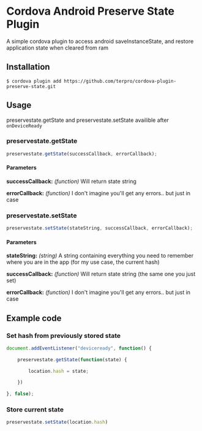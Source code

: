 # Cordova Android Preserve State Plugin

A simple cordova plugin to access android saveInstanceState, and restore application state when cleared from ram
    
## Installation

    $ cordova plugin add https://github.com/terpro/cordova-plugin-preserve-state.git

## Usage
	
preservestate.getState and preservestate.setState availible after `onDeviceReady`

### preservestate.getState

```js
preservestate.getState(successCallback, errorCallback);
```

#### Parameters

**successCallback:** *(function)* Will return state string

**errorCallback:** *(function)* I don't imagine you'll get any errors.. but just in case

### preservestate.setState

```js
preservestate.setState(stateString, successCallback, errorCallback);
```

#### Parameters

**stateString:** *(string)* A string containing everything you need to remember where you are in the app (for my use case, the current hash) 

**successCallback:** *(function)* Will return state string (the same one you just set)

**errorCallback:** *(function)* I don't imagine you'll get any errors.. but just in case

## Example code

### Set hash from previously stored state

```js
document.addEventListener("deviceready", function() {
		
	preservestate.getState(function(state) {
		
		location.hash = state;
		
	})
		
}, false);
```

### Store current state

```js
preservestate.setState(location.hash)
```
